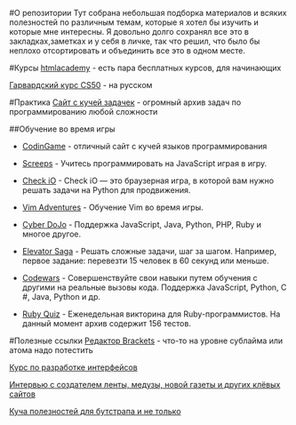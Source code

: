 #О репозитории
Тут собрана небольшая подборка материалов и всяких полезностей по различным темам, которые я хотел бы изучить и которые мне интересны. Я довольно долго сохранял все это в закладках,заметках и у себя в личке, так что решил, что было бы неплохо отсортировать и объединить все это в одном месте.

#Курсы
[htmlacademy](https://htmlacademy.ru/program) - есть пара бесплатных курсов, для начинающих

[Гарвардский курс CS50](http://javarush.ru/cs50.html) - на русском

#Практика
[Сайт с кучей задачек](https://acmp.ru) - огромный архив задач по программированию любой сложности

##Обучение во время игры
+ [CodinGame](https://www.codingame.com/) - отличный сайт с кучей языков программирования

+ [Screeps](https://screeps.com/) - Учитесь программировать на JavaScript играя в игру. 

+ [Check iO](https://checkio.org/) - Check iO — это браузерная игра, в которой вам нужно решать задачи на Python для продвижения. 

+ [Vim Adventures](http://vim-adventures.com/) - Обучение Vim во время игры. 

+ [Cyber DoJo](http://www.cyber-dojo.org/) - Поддержка JavaScript, Java, Python, PHP, Ruby и многое другое. 

+ [Elevator Saga](http://play.elevatorsaga.com/) - Решать сложные задачи, шаг за шагом. Например, первое задание: перевезти 15 человек в 60 секунд или меньше. 

+ [Codewars](http://www.codewars.com/) - Совершенствуйте свои навыки путем обучения с другими на реальные вызовы кода. Поддержка JavaScript, Python, C #, Java, Python и др. 

+ [Ruby Quiz](http://rubyquiz.com/) - Еженедельная викторина для Ruby-программистов. На данный момент архив содержит 156 тестов. 

#Полезные ссылки
[Редактор Brackets](https://www.youtube.com/watch?v=O3_gus8nb0Q&index=1&list=PLPpaecEYRC8bGw3oj3ecnPjSe09r4bPyo) - что-то на уровне сублайма или атома надо потестить

[Курс по разработке интерфейсов](https://vk.com/wall-54530371_96286)

[Интервью с создателем ленты, медузы, новой газеты и других клёвых сайтов](http://www.the-village.ru/village/business/got-success/250267-gladkih)

[Куча полезностей для бутстрапа и не только](https://toster.ru/q/175801)

